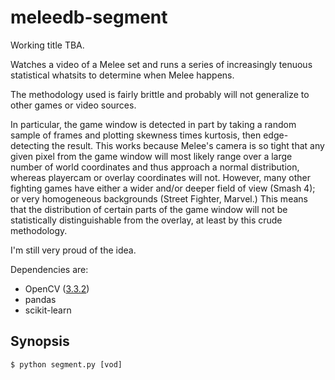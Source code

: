 # meleedb-segment

Working title TBA.

Watches a video of a Melee set and runs a series of increasingly tenuous
statistical whatsits to determine when Melee happens.

The methodology used is fairly brittle and probably will not generalize to
other games or video sources.

In particular, the game window is detected in part by taking a random sample
of frames and plotting skewness times kurtosis, then edge-detecting the
result. This works because Melee's camera is so tight that any given pixel
from the game window will most likely range over a large number of world
coordinates and thus approach a normal distribution, whereas playercam
or overlay coordinates will not. However, many other fighting games have
either a wider and/or deeper field of view (Smash 4); or very homogeneous
backgrounds (Street Fighter, Marvel.) This means that the distribution of
certain parts of the game window will not be statistically distinguishable
from the overlay, at least by this crude methodology.

I'm still very proud of the idea.

Dependencies are:
  - OpenCV ([3.3.2](issues/5))
  - pandas
  - scikit-learn

## Synopsis
```
$ python segment.py [vod]
```

